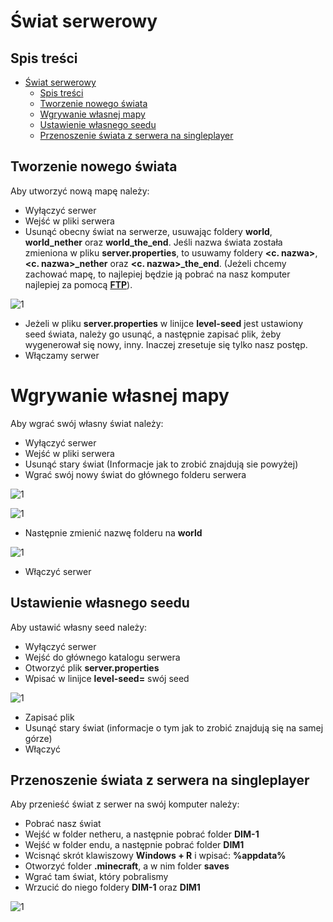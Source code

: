 # Świat serwerowy
## Spis treści
- [Świat serwerowy](#świat-serwerowy)
  - [Spis treści](#spis-treści)
  - [Tworzenie nowego świata](#tworzenie-nowego-świata)
  - [Wgrywanie własnej mapy](#wgrywanie-własnej-mapy)
  - [Ustawienie własnego seedu](#ustawienie-własnego-seedu)
  - [Przenoszenie świata z serwera na singleplayer](#przenoszenie-świata-z-serwera-na-singleplayer)

<a name='tworzenie'></a>
## Tworzenie nowego świata
Aby utworzyć nową mapę należy:
* Wyłączyć serwer
* Wejść w pliki serwera
* Usunąć obecny świat na serwerze, usuwając foldery **world**, **world_nether** oraz **world_the_end**. Jeśli nazwa świata została zmieniona w pliku **server.properties**, to usuwamy foldery **<c. nazwa>**, **<c. nazwa>_nether** oraz **<c. nazwa>_the_end**. (Jeżeli chcemy zachować mapę, to najlepiej będzie ją pobrać na nasz komputer najlepiej za pomocą **[FTP](https://github.com/Craftserve/docs/blob/master/ftp.md)**).

![1](./img/world/1.png)

* Jeżeli w pliku **server.properties** w linijce **level-seed** jest ustawiony seed świata, należy go usunąć, a następnie zapisać plik, żeby wygenerował się nowy, inny. Inaczej zresetuje się tylko nasz postęp.
* Włączamy serwer

<a name='wgrywanie'></a>
# Wgrywanie własnej mapy
Aby wgrać swój własny świat należy:
* Wyłączyć serwer
* Wejść w pliki serwera
* Usunąć stary świat (Informacje jak to zrobić znajdują sie powyżej)
* Wgrać swój nowy świat do głównego folderu serwera

![1](./img/world/3.png)

![1](./img/world/4.png)

* Następnie zmienić nazwę folderu na **world**

![1](./img/world/5.png)

* Włączyć serwer

<a name='seed'></a>
## Ustawienie własnego seedu
Aby ustawić własny seed należy:
* Wyłączyć serwer
* Wejść do głównego katalogu serwera
* Otworzyć plik **server.properties**
* Wpisać w linijce **level-seed=** swój seed

![1](./img/world/7.png)

* Zapisać plik
* Usunąć stary świat (informacje o tym jak to zrobić znajdują się na samej górze)
* Włączyć 

<a name='dim'></a>
## Przenoszenie świata z serwera na singleplayer
Aby przenieść świat z serwer na swój komputer należy:
* Pobrać nasz świat
* Wejść w folder netheru, a następnie pobrać folder **DIM-1**
* Wejść w folder endu, a następnie pobrać folder **DIM1**
* Wcisnąć skrót klawiszowy **Windows + R** i wpisać: **%appdata%**
* Otworzyć folder **.minecraft**, a w nim folder **saves**
* Wgrać tam świat, który pobralismy
* Wrzucić do niego foldery **DIM-1** oraz **DIM1**

![1](./img/world/8.png)
